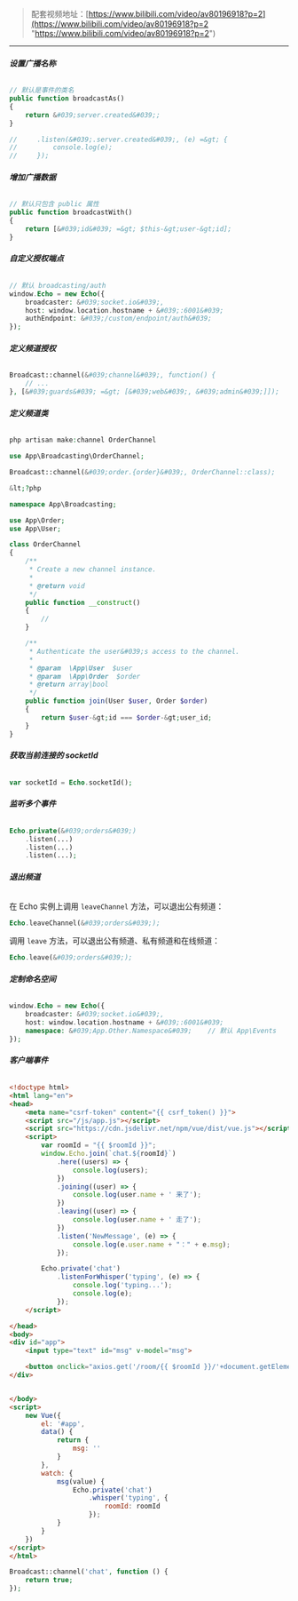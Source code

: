 > 配套视频地址：[https://www.bilibili.com/video/av80196918?p=2](https://www.bilibili.com/video/av80196918?p=2 "https://www.bilibili.com/video/av80196918?p=2")

----

###### **设置广播名称**

```php
// 默认是事件的类名
public function broadcastAs()
{
    return &#039;server.created&#039;;
}

//     .listen(&#039;.server.created&#039;, (e) =&gt; {
//         console.log(e);
//     });
```

###### **增加广播数据**

```php
// 默认只包含 public 属性
public function broadcastWith()
{
    return [&#039;id&#039; =&gt; $this-&gt;user-&gt;id];
}
```

###### **自定义授权端点**

```php
// 默认 broadcasting/auth
window.Echo = new Echo({
    broadcaster: &#039;socket.io&#039;,
    host: window.location.hostname + &#039;:6001&#039;
    authEndpoint: &#039;/custom/endpoint/auth&#039;
});
```

###### **定义频道授权**

```php
Broadcast::channel(&#039;channel&#039;, function() {
    // ...
}, [&#039;guards&#039; =&gt; [&#039;web&#039;, &#039;admin&#039;]]);
```

###### **定义频道类**

```php
php artisan make:channel OrderChannel
```

```php
use App\Broadcasting\OrderChannel;

Broadcast::channel(&#039;order.{order}&#039;, OrderChannel::class);
```

```php
&lt;?php

namespace App\Broadcasting;

use App\Order;
use App\User;

class OrderChannel
{
    /**
     * Create a new channel instance.
     *
     * @return void
     */
    public function __construct()
    {
        //
    }

    /**
     * Authenticate the user&#039;s access to the channel.
     *
     * @param  \App\User  $user
     * @param  \App\Order  $order
     * @return array|bool
     */
    public function join(User $user, Order $order)
    {
        return $user-&gt;id === $order-&gt;user_id;
    }
}
```

###### **获取当前连接的 socketId**

```php
var socketId = Echo.socketId();
```

###### **监听多个事件**

```php
Echo.private(&#039;orders&#039;)
    .listen(...)
    .listen(...)
    .listen(...);
```

###### **退出频道**

在 Echo 实例上调用 `leaveChannel` 方法，可以退出公有频道：

```php
Echo.leaveChannel(&#039;orders&#039;);
```

调用 `leave` 方法，可以退出公有频道、私有频道和在线频道：

```php
Echo.leave(&#039;orders&#039;);
```

###### **定制命名空间**

```php
window.Echo = new Echo({
    broadcaster: &#039;socket.io&#039;,
    host: window.location.hostname + &#039;:6001&#039;
    namespace: &#039;App.Other.Namespace&#039;    // 默认 App\Events
});
```

###### **客户端事件**

```html
<!doctype html>
<html lang="en">
<head>
    <meta name="csrf-token" content="{{ csrf_token() }}">
    <script src="/js/app.js"></script>
    <script src="https://cdn.jsdelivr.net/npm/vue/dist/vue.js"></script>
    <script>
        var roomId = "{{ $roomId }}";
        window.Echo.join(`chat.${roomId}`)
            .here((users) => {
                console.log(users);
            })
            .joining((user) => {
                console.log(user.name + ' 来了');
            })
            .leaving((user) => {
                console.log(user.name + ' 走了');
            })
            .listen('NewMessage', (e) => {
                console.log(e.user.name + "：" + e.msg);
            });

        Echo.private('chat')
            .listenForWhisper('typing', (e) => {
                console.log('typing...');
                console.log(e);
            });
    </script>

</head>
<body>
<div id="app">
    <input type="text" id="msg" v-model="msg">

    <button onclick="axios.get('/room/{{ $roomId }}/'+document.getElementById('msg').value)">发送</button>
</div>


</body>
<script>
    new Vue({
        el: '#app',
        data() {
            return {
                msg: ''
            }
        },
        watch: {
            msg(value) {
                Echo.private('chat')
                    .whisper('typing', {
                        roomId: roomId
                    });
            }
        }
    })
</script>
</html>
```

```php
Broadcast::channel('chat', function () {
    return true;
});
```
